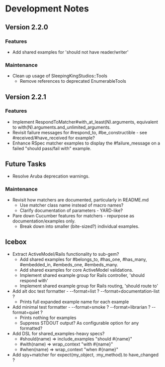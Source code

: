 # Development Notes

## Version 2.2.0

### Features

- Add shared examples for 'should not have reader/writer'

### Maintenance

- Clean up usage of SleepingKingStudios::Tools
  - Remove references to deprecated EnumerableTools

## Version 2.2.1

### Features

- Implement RespondToMatcher#with_at_least(N).arguments, equivalent to with(N).arguments.and_unlimited_arguments.
- Revisit failure messages for #respond_to, #be_constructible - see #received/#have_received for example?
- Enhance RSpec matcher examples to display the #failure_message on a failed "should pass/fail with" example.

## Future Tasks

- Resolve Aruba deprecation warnings.

### Maintenance

- Revisit how matchers are documented, particularly in README.md
  - Use matcher class name instead of macro names?
  - Clarify documentation of parameters - YARD-like?
- Pare down Cucumber features for matchers - repurpose as documentation/examples only.
  - Break down into smaller (bite-sized?) individual examples.

## Icebox

- Extract ActiveModel/Rails functionality to sub-gem?
  - Add shared examples for #belongs_to, #has_one, #has_many, #embedded_in, #embeds_one, #embeds_many.
  - Add shared examples for core ActiveModel validations.
  - Implement shared example group for Rails controller, 'should respond with'
  - Implement shared example group for Rails routing, 'should route to'
- Add alt doc test formatter - --format=list ? --format=documentation-list ?
  - Prints full expanded example name for each example
- Add minimal test formatter - --format=smoke ? --format=librarian ? --format=quiet ?
  - Prints nothing for examples
  - Suppress STDOUT output? As configurable option for any formatted?
- Add DSL for shared_examples-heavy specs?
  - #should(name) => include_examples "should #{name}"
  - #with(name)   => wrap_context "with #{name}"
  - #when(name)   => wrap_context "when #{name}"
- Add spy+matcher for expect(my_object, :my_method).to have_changed ?
